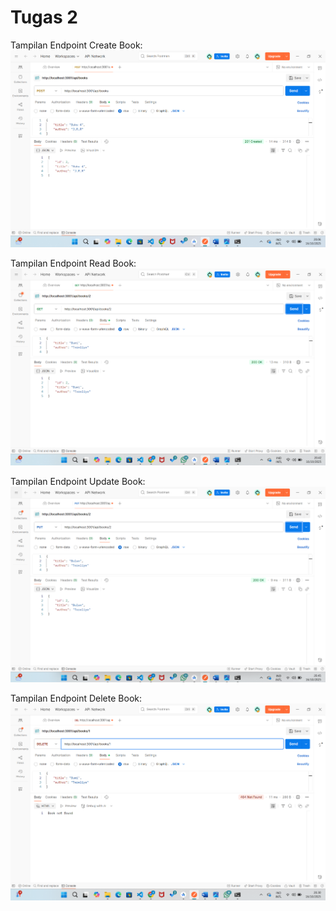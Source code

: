 # Tugas 2

Tampilan Endpoint Create Book:
![Tampilan Endpoint Create](Create.png)

Tampilan Endpoint Read Book:
![Tampilan Endpoint Read](Read.png)

Tampilan Endpoint Update Book:
![Tampilan Endpoint Update](Update.png)

Tampilan Endpoint Delete Book:
![Tampilan Endpoint Delete](Delete.png)